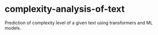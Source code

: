 # complexity-analysis-of-text
Prediction of complexity level of a given text using transformers and ML models.

